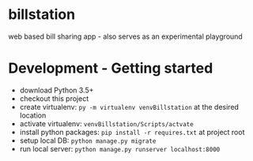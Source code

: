 # billstation
web based bill sharing app - also serves as an experimental playground


# Development - Getting started

- download Python 3.5+
- checkout this project
- create virtualenv: `py -m virtualenv venvBillstation` at the desired location
- activate virtualenv: `venvBillstation/Scripts/actvate`
- install python packages: `pip install -r requires.txt` at project root
- setup local DB: `python manage.py migrate`
- run local server: `python manage.py runserver localhost:8000`